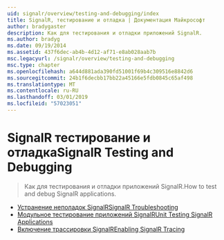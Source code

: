 ```yaml
---
uid: signalr/overview/testing-and-debugging/index
title: SignalR, тестирование и отладка | Документация Майкрософт
author: bradygaster
description: Как для тестирования и отладки приложений SignalR.
ms.author: bradyg
ms.date: 09/19/2014
ms.assetid: 437f6dec-ab4b-4d12-af71-e8ab028aab7b
msc.legacyurl: /signalr/overview/testing-and-debugging
msc.type: chapter
ms.openlocfilehash: a644d881ada390fd51001f69b4c309516e8842d6
ms.sourcegitcommit: 24b1f6decbb17bb22a45166e5fdb0845c65af498
ms.translationtype: MT
ms.contentlocale: ru-RU
ms.lasthandoff: 03/01/2019
ms.locfileid: "57023051"
---
```

<a name="signalr-testing-and-debugging"></a><span data-ttu-id="0fb8c-103">SignalR тестирование и отладка</span><span class="sxs-lookup"><span data-stu-id="0fb8c-103">SignalR Testing and Debugging</span></span>
====================
> <span data-ttu-id="0fb8c-104">Как для тестирования и отладки приложений SignalR.</span><span class="sxs-lookup"><span data-stu-id="0fb8c-104">How to test and debug SignalR applications.</span></span>


- [<span data-ttu-id="0fb8c-105">Устранение неполадок SignalR</span><span class="sxs-lookup"><span data-stu-id="0fb8c-105">SignalR Troubleshooting</span></span>](troubleshooting.md)
- [<span data-ttu-id="0fb8c-106">Модульное тестирование приложений SignalR</span><span class="sxs-lookup"><span data-stu-id="0fb8c-106">Unit Testing SignalR Applications</span></span>](unit-testing-signalr-applications.md)
- [<span data-ttu-id="0fb8c-107">Включение трассировки SignalR</span><span class="sxs-lookup"><span data-stu-id="0fb8c-107">Enabling SignalR Tracing</span></span>](enabling-signalr-tracing.md)
